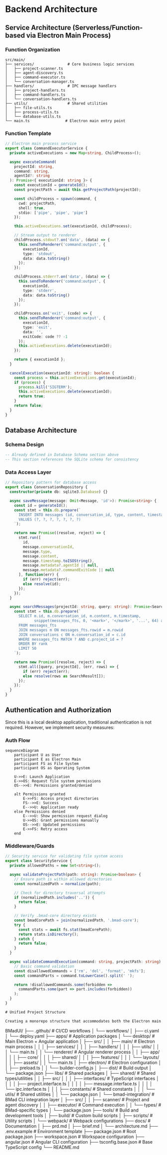 # Backend Architecture

## Service Architecture (Serverless/Function-based via Electron Main Process)

### Function Organization
```
src/main/
├── services/               # Core business logic services
│   ├── project-scanner.ts
│   ├── agent-discovery.ts
│   ├── command-executor.ts
│   └── conversation-manager.ts
├── handlers/               # IPC message handlers
│   ├── project-handlers.ts
│   ├── command-handlers.ts
│   └── conversation-handlers.ts
├── utils/                  # Shared utilities
│   ├── file-utils.ts
│   ├── process-utils.ts
│   └── database-utils.ts
└── main.ts                # Electron main entry point
```

### Function Template
```typescript
// Electron main process service
export class CommandExecutorService {
  private activeExecutions = new Map<string, ChildProcess>();

  async executeCommand(
    projectId: string,
    command: string,
    agentId?: string
  ): Promise<{ executionId: string }> {
    const executionId = generateId();
    const projectPath = await this.getProjectPath(projectId);

    const childProcess = spawn(command, {
      cwd: projectPath,
      shell: true,
      stdio: ['pipe', 'pipe', 'pipe']
    });

    this.activeExecutions.set(executionId, childProcess);

    // Stream output to renderer
    childProcess.stdout?.on('data', (data) => {
      this.sendToRenderer('command:output', {
        executionId,
        type: 'stdout',
        data: data.toString()
      });
    });

    childProcess.stderr?.on('data', (data) => {
      this.sendToRenderer('command:output', {
        executionId,
        type: 'stderr',
        data: data.toString()
      });
    });

    childProcess.on('exit', (code) => {
      this.sendToRenderer('command:output', {
        executionId,
        type: 'exit',
        data: '',
        exitCode: code ?? -1
      });
      this.activeExecutions.delete(executionId);
    });

    return { executionId };
  }

  cancelExecution(executionId: string): boolean {
    const process = this.activeExecutions.get(executionId);
    if (process) {
      process.kill('SIGTERM');
      this.activeExecutions.delete(executionId);
      return true;
    }
    return false;
  }
}
```

## Database Architecture

### Schema Design
```sql
-- Already defined in Database Schema section above
-- This section references the SQLite schema for consistency
```

### Data Access Layer
```typescript
// Repository pattern for database access
export class ConversationRepository {
  constructor(private db: sqlite3.Database) {}

  async saveMessage(message: Omit<Message, 'id'>): Promise<string> {
    const id = generateId();
    const stmt = this.db.prepare(`
      INSERT INTO messages (id, conversation_id, type, content, timestamp, agent_id, command_exit_code)
      VALUES (?, ?, ?, ?, ?, ?, ?)
    `);

    return new Promise((resolve, reject) => {
      stmt.run([
        id,
        message.conversationId,
        message.type,
        message.content,
        message.timestamp.toISOString(),
        message.metadata?.agentId || null,
        message.metadata?.commandExitCode || null
      ], function(err) {
        if (err) reject(err);
        else resolve(id);
      });
    });
  }

  async searchMessages(projectId: string, query: string): Promise<SearchResult[]> {
    const stmt = this.db.prepare(`
      SELECT m.id, m.conversation_id, m.content, m.timestamp,
             snippet(messages_fts, 0, '<mark>', '</mark>', '...', 64) as snippet
      FROM messages_fts
      JOIN messages m ON messages_fts.rowid = m.rowid
      JOIN conversations c ON m.conversation_id = c.id
      WHERE messages_fts MATCH ? AND c.project_id = ?
      ORDER BY rank
      LIMIT 50
    `);

    return new Promise((resolve, reject) => {
      stmt.all([query, projectId], (err, rows) => {
        if (err) reject(err);
        else resolve(rows as SearchResult[]);
      });
    });
  }
}
```

## Authentication and Authorization

Since this is a local desktop application, traditional authentication is not required. However, we implement security measures:

### Auth Flow
```mermaid
sequenceDiagram
    participant U as User
    participant E as Electron Main
    participant FS as File System
    participant OS as Operating System

    U->>E: Launch Application
    E->>OS: Request file system permissions
    OS-->>E: Permissions granted/denied

    alt Permissions granted
        E->>FS: Access project directories
        FS-->>E: Success
        E-->>U: Application ready
    else Permissions denied
        E-->>U: Show permission request dialog
        U->>OS: Grant permissions manually
        OS-->>E: Updated permissions
        E->>FS: Retry access
    end
```

### Middleware/Guards
```typescript
// Security service for validating file system access
export class SecurityService {
  private allowedPaths = new Set<string>();

  async validateProjectPath(path: string): Promise<boolean> {
    // Ensure path is within allowed directories
    const normalizedPath = normalize(path);

    // Check for directory traversal attempts
    if (normalizedPath.includes('..')) {
      return false;
    }

    // Verify .bmad-core directory exists
    const bmadCorePath = join(normalizedPath, '.bmad-core');
    try {
      const stats = await fs.stat(bmadCorePath);
      return stats.isDirectory();
    } catch {
      return false;
    }
  }

  async validateCommandExecution(command: string, projectPath: string): Promise<boolean> {
    // Basic command validation
    const disallowedCommands = ['rm', 'del', 'format', 'mkfs'];
    const commandParts = command.toLowerCase().split(' ');

    return !disallowedCommands.some(forbidden =>
      commandParts.some(part => part.includes(forbidden))
    );
  }
}

# Unified Project Structure

Creating a monorepo structure that accommodates both the Electron main process and Angular renderer:

```
BMadUI/
├── .github/                    # CI/CD workflows
│   └── workflows/
│       ├── ci.yaml
│       └── deploy.yaml
├── apps/                       # Application packages
│   └── desktop/                # Main Electron + Angular application
│       ├── src/
│       │   ├── main/           # Electron main process
│       │   │   ├── services/
│       │   │   ├── handlers/
│       │   │   ├── utils/
│       │   │   └── main.ts
│       │   └── renderer/       # Angular renderer process
│       │       ├── app/
│       │       │   ├── core/
│       │       │   ├── shared/
│       │       │   ├── features/
│       │       │   └── layouts/
│       │       ├── assets/
│       │       └── main.ts
│       ├── electron/           # Electron configuration
│       │   ├── preload.ts
│       │   └── builder-config.js
│       ├── dist/               # Build output
│       └── package.json
├── libs/                       # Shared packages
│   ├── shared/                 # Shared types/utilities
│   │   ├── src/
│   │   │   ├── interfaces/     # TypeScript interfaces
│   │   │   │   ├── project.interface.ts
│   │   │   │   ├── message.interface.ts
│   │   │   │   └── ipc.interface.ts
│   │   │   ├── constants/      # Shared constants
│   │   │   └── utils/          # Shared utilities
│   │   └── package.json
│   └── bmad-integration/       # BMad CLI integration layer
│       ├── src/
│       │   ├── scanner/        # Project and agent discovery
│       │   ├── executor/       # Command execution
│       │   └── types/          # BMad-specific types
│       └── package.json
├── tools/                      # Build and development tools
│   ├── build/                  # Custom build scripts
│   ├── scripts/                # Utility scripts
│   └── webpack/                # Webpack configurations
├── docs/                       # Documentation
│   ├── prd.md
│   ├── brief.md
│   └── architecture.md
├── .env.example                # Environment template
├── package.json                # Root package.json
├── workspace.json              # Workspace configuration
├── angular.json                # Angular CLI configuration
├── tsconfig.base.json          # Base TypeScript config
└── README.md
